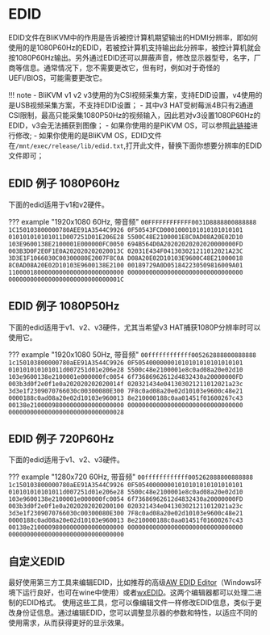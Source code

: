 # EDID

EDID文件在BliKVM中的作用是告诉被控计算机期望输出的HDMI分辨率，即如何使用的是1080P60Hz的EDID，若被控计算机支持输出此分辨率，被控计算机就会按1080P60Hz输出。另外通过EDID还可以屏蔽声音，修改显示器型号，名字，厂商等信息。通常情况下，您不需要更改它，但有时，例如对于奇怪的 UEFI/BIOS，可能需要更改它。

!!! note
    - BliKVM v1 v2 v3使用的为CSI视频采集方案，支持EDID设置，v4使用的是USB视频采集方案，不支持EDID设置；
    - 其中v3 HAT受树莓派4B只有2通道CSI限制，最高只能采集1080P50Hz的视频输入，因此若对v3设置1080P60Hz的EDID，v3会无法捕获到图像；
    - 如果你使用的是PiKVM OS，可以参照[此链接](https://docs.pikvm.org/edid/)进行修改;
    - 如果你使用的是BliKVM OS，EDID文件在```/mnt/exec/release/lib/edid.txt```,打开此文件，替换下面你想要分辨率的EDID文件即可；

## EDID 例子 1080P60Hz
下面的edid适用于v1和v2硬件。 

??? example "1920x1080 60Hz, 带音频"
    ```
    00FFFFFFFFFFFF0031D8888800888888
    1C150103800000780AEE91A3544C9926
    0F50543FCD0001000101010101010101
    010101010101011D007251D01E206E28
    5500C48E2100001E8C0AD08A20E02D10
    103E9600138E2100001E000000FC0050
    694B564D0A20202020202020000000FD
    003B3D0F2E0F1E0A202020202020013C
    02031E434F041303021211012021A23C
    3D3E1F1066030C00300080E2007F8C0A
    D08A20E02D10103E9600C48E21000018
    8C0AD08A20E02D10103E9600138E2100
    00189729A0D051842230509816009A01
    11000018000000000000000000000000
    00000000000000000000000000000000
    0000000000000000000000000000001C
    ```

## EDID 例子 1080P50Hz
下面的edid适用于v1、v2、v3硬件，尤其当希望v3 HAT捕获1080P分辨率时可以使用它。

??? example "1920x1080 50Hz, 带音频"
    ```
    00ffffffffffff005262888800888888
    1c150103800000780aEE91A3544C9926
    0F505400000001010101010101010101
    010101010101011d007251d01e206e28
    5500c48e2100001e8c0ad08a20e02d10
    103e9600138e2100001e000000fc0054
    6f73686962612d4832430a20000000FD
    003b3d0f2e0f1e0a202020202020014f
    020321434e041303021211012021a23c
    3d3e1f2309070766030c00300080E300
    7F8c0ad08a20e02d10103e9600c48e21
    0000188c0ad08a20e02d10103e960013
    8e210000188c0aa01451f01600267c43
    00138e21000098000000000000000000
    00000000000000000000000000000000
    00000000000000000000000000000028
    ```

## EDID 例子 720P60Hz
下面的edid适用于v1、v2、v3硬件。

??? example "1280x720 60Hz, 带音频"
    ```
    00ffffffffffff005262888800888888
    1c150103800000780aEE91A3544C9926
    0F505400000001010101010101010101
    010101010101011d007251d01e206e28
    5500c48e2100001e8c0ad08a20e02d10
    103e9600138e2100001e000000fc0054
    6f73686962612d4832430a20000000FD
    003b3d0f2e0f1e0a2020202020200100
    020321434e041303021211012021a23c
    3d3e1f2309070766030c00300080E300
    7F8c0ad08a20e02d10103e9600c48e21
    0000188c0ad08a20e02d10103e960013
    8e210000188c0aa01451f01600267c43
    00138e21000098000000000000000000
    00000000000000000000000000000000
    00000000000000000000000000000000
    ```

## 自定义EDID
最好使用第三方工具来编辑EDID，比如推荐的高级[AW EDID Editor](https://www.analogway.com/emea/products/software-tools/aw-edid-editor)（Windows环境下运行良好，也可在wine中使用）或者[wxEDID](https://sourceforge.net/projects/wxedid)。这两个编辑器都可以处理二进制的EDID格式。
使用这些工具，您可以像编辑文件一样修改EDID信息，类似于更改身份证信息。通过编辑EDID，您可以调整显示器的参数和特性，以适应不同的使用需求，从而获得更好的显示效果。
